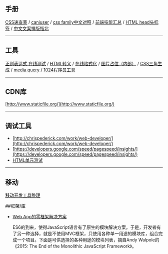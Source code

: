 
## 手册

[CSS速查表](/tools/css-cheat-sheet) / [caniuser](//caniuse.com) / [css family中文对照](/tools/css-family-chinese.html) / [前端技能汇总](https://github.com/JacksonTian/fks) / [HTML head头标签](http://fex.baidu.com/blog/2014/10/html-head-tags/) / [中文文案排版指北](//github.com/sparanoid/chinese-copywriting-guidelines)

---------------------------------

## 工具

[正则表达式 在线测试](http://tool.oschina.net/regex) / [HTML转义](http://www.htmlescape.net/htmlescape_tool.html) / [在线格式化](http://tool.oschina.net/codeformat/) / [图片占位（内部）](http://tacs.oa.com/img.php?255x175) / [CSS三角生成](/tools/css-triangle-generator/) / [media query](/tools/css-media-query-device/) / [1024程序员工具](http://1024tools.com/)


---------------------------------

## CDN库

[http://www.staticfile.org/](http://www.staticfile.org/)

---------------------------------

## 调试工具

- [http://chrispederick.com/work/web-developer/](http://chrispederick.com/work/web-developer/)
- [https://developers.google.com/speed/pagespeed/insights/](https://developers.google.com/speed/pagespeed/insights/)
- [HTML单元测试](https://www.tenpay.com/v2/labs/wrtb/index.shtml)

---------------------------------

## 移动

[移动开发工具整理](https://github.com/jtyjty99999/mobileTech)


##框架/库
- [Web App的零框架解决方案](https://github.com/ruanyf/articles/blob/master/2015/2015-01-16-zero-framework.md)

	ES6的到来，使得JavaScript语言有了原生的模块解决方案。于是，开发者有了另一种选择，就是不使用MVC框架，只使用各种单一用途的模块库，组合完成一个项目。下面是可供选择的各种用途的模块列表，摘自Andy Walpole的《2015: The End of the Monolithic JavaScript Framework》。
